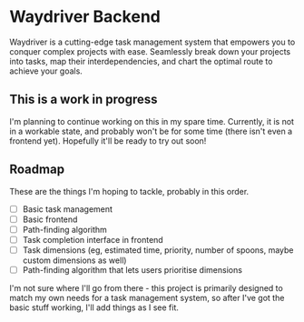# Waydriver Backend

Waydriver is a cutting-edge task management system that empowers you to conquer
complex projects with ease. Seamlessly break down your projects into tasks, map
their interdependencies, and chart the optimal route to achieve your goals.

## This is a work in progress

I'm planning to continue working on this in my spare time. Currently, it is not
in a workable state, and probably won't be for some time (there isn't even a
frontend yet). Hopefully it'll be ready to try out soon!

## Roadmap

These are the things I'm hoping to tackle, probably in this order.

* [ ] Basic task management
* [ ] Basic frontend
* [ ] Path-finding algorithm
* [ ] Task completion interface in frontend
* [ ] Task dimensions (eg, estimated time, priority, number of spoons, maybe
      custom dimensions as well)
* [ ] Path-finding algorithm that lets users prioritise dimensions

I'm not sure where I'll go from there - this project is primarily designed to
match my own needs for a task management system, so after I've got the basic
stuff working, I'll add things as I see fit.

